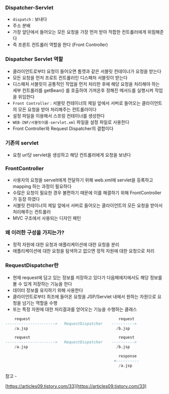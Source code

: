 ### Dispatcher-Servlet

- `dispatch` : 보내다
- 주소 분배
- 가장 앞단에서 들어오는 모든 요청을 가장 먼저 받아 적합한 컨트롤러에게 위힘해준다
- 즉 프론트 컨트롤러 역할을 한다 (Front Controller)

### Dispatcher Servlet 역할

- 클라이언트로부터 요청이 들어오면 톰캣과 같은 서블릿 컨테이너가 요청을 받는다
- 모든 요청을 먼저 프로트 컨트롤러인 디스패처 서블릿이 받는다
- 디스패처 서블릿이 공통적인 작업을 먼저 처리한 후에 해당 요청을 처리해야 하는 세부 컨트롤러를 getBean() 를 호출하여 가져온후 정해진 메서드를 실행시켜 작업을 위임한다
- `Front Controller` : 서블릿 컨테이너의 제일 앞에서 서버로 들어오는 클라이언트의 모든 요청을 받아 처리해주는 컨트롤러이다
- 설정 파일을 이용해서 스프링 컨테이너를 생성한다
- `WEB-INF/서블릿이름-servlet.xml` 파일을 설정 파일로 사용한다
- Front Controller와 Request Dispatcher의 결합이다

### 기존의 servlet

- 요청 url당 servlet을 생성하고 해당 컨트롤러에게 요청을 보낸다



### FrontController

- 사용자의 요청을 servelt에게 전달하기 위해 web.xml에 servlet을 등록하고 mapping 하는 과정이 필요하다
- 수많은 요청이 필요한 경우 불편하기 때문에 이를 해결하기 위해 FrontController  가 등장 하였다
- 서블릿 컨테이너의 제일 앞에서 서버로 들어오는 클라이언트의 모든 요청을 받아서 처리해주는 컨트롤러
- MVC 구조에서 사용되는 디자인 패턴



### 왜 이러한 구성을 가지는가?

- 정적 자원에 대한 요청과 애플리케이션에 대한 요청을 분리
- 애플리케이션에 대한 요청을 탐색하고 없으면 정적 자원에 대한 요청으로 처리

### RequestDispatcher란

- 현재 request에 담고 있는 정보를 저장하고 있다가 다음페에지에서도 해당 정보를 볼 수 있게 저장하는 기능을 한다
- 데이터 정보를 유지하기 위해 사용한다
- 클라이언트로부터 최조에 들어온 요청을 JSP/Servlet 내에서 원하는 자원으로 요청을 넘기는 역할을 수행
- 또는 특정 자원에 대한 처리결과를 얻어오는 기능을 수행하는 클래스

```sql
    request                                       request
---------------------->   RequestDispatcher    ----------> 
    /a.jsp                                       /b.jsp
```

```sql
    request                                       request
---------------------->   RequestDispatcher    ----------> 
    /a.jsp                                       /b.jsp

                                                  response
                                                <----------
                                                  /a.jsp
```

참고 - 

[https://articles09.tistory.com/33](https://articles09.tistory.com/33)